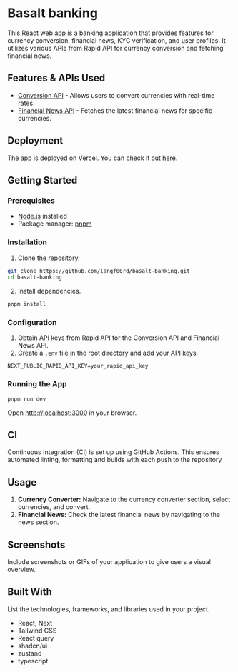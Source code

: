 # Basalt banking

This React web app is a banking application that provides features for currency conversion, financial news, KYC verification, and user profiles. It utilizes various APIs from Rapid API for currency conversion and fetching financial news.

## Features & APIs Used

- [Conversion API](https://rapidapi.com/principalapis/api/currency-conversion-and-exchange-rates) - Allows users to convert currencies with real-time rates.
- [Financial News API](https://rapidapi.com/xiangyuahu/api/real-time-financial-news-and-sentiments) - Fetches the latest financial news for specific currencies.

## Deployment

The app is deployed on Vercel. You can check it out [here](https://basalt-banking.vercel.app/).

## Getting Started

### Prerequisites

- [Node.js](https://nodejs.org/) installed
- Package manager: [pnpm](https://pnpm.io/installation)

### Installation

1. Clone the repository.

```bash
git clone https://github.com/langf00rd/basalt-banking.git
cd basalt-banking
```

2. Install dependencies.

```bash
pnpm install
```

### Configuration

1. Obtain API keys from Rapid API for the Conversion API and Financial News API.
2. Create a `.env` file in the root directory and add your API keys.

```
NEXT_PUBLIC_RAPID_API_KEY=your_rapid_api_key
```

### Running the App

```bash
pnpm run dev
```

Open [http://localhost:3000](http://localhost:3000/) in your browser.

## CI

Continuous Integration (CI) is set up using GitHub Actions. This ensures automated linting, formatting and builds with each push to the repository

## Usage

1. **Currency Converter:** Navigate to the currency converter section, select currencies, and convert.
2. **Financial News:** Check the latest financial news by navigating to the news section.

## Screenshots

Include screenshots or GIFs of your application to give users a visual overview.

## Built With

List the technologies, frameworks, and libraries used in your project.

- React, Next
- Tailwind CSS
- React query
- shadcn/ui
- zustand
- typescript
